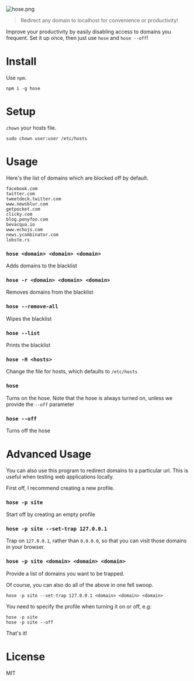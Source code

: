 ![hose.png][1]

> Redirect any domain to localhost for convenience or productivity!

Improve your productivity by easily disabling access to domains you frequent. Set it up once, then just use `hose` and `hose --off`!

# Install

Use `npm`.

```shell
npm i -g hose
```

# Setup

`chown` your hosts file.

```shell
sudo chown user:user /etc/hosts
```

# Usage

Here's the list of domains which are blocked off by default.

```
facebook.com
twitter.com
tweetdeck.twitter.com
www.newsblur.com
getpocket.com
clicky.com
blog.ponyfoo.com
bevacqua.io
www.echojs.com
news.ycombinator.com
lobste.rs
```

### `hose <domain> <domain> <domain>`

Adds domains to the blacklist

### `hose -r <domain> <domain> <domain>`

Removes domains from the blacklist

### `hose --remove-all`

Wipes the blacklist

### `hose --list`

Prints the blacklist

### `hose -H <hosts>`

Change the file for hosts, which defaults to `/etc/hosts`

### `hose`

Turns on the hose. Note that the hose is always turned on, unless we provide the `--off` parameter

### `hose --off`

Turns off the hose

# Advanced Usage

You can also use this program to redirect domains to a particular url. This is useful when testing web applications locally.

First off, I recommend creating a new profile.

### `hose -p site`

Start off by creating an empty profile

### `hose -p site --set-trap 127.0.0.1`

Trap on `127.0.0.1`, rather than `0.0.0.0`, so that you can visit those domains in your browser.

### `hose -p site <domain> <domain> <domain>`

Provide a list of domains you want to be trapped.

Of course, you can also do all of the above in one fell swoop.

```shell
hose -p site --set-trap 127.0.0.1 <domain> <domain> <domain>
```

You need to specify the profile when turning it on or off, e.g:

```shell
hose -p site
hose -p site --off
```

That's it!

# License

MIT

  [1]: http://i.imgur.com/dMPODoQ.png

